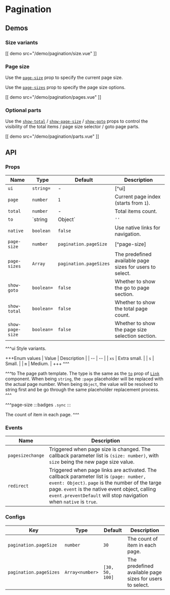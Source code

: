 # Pagination

## Demos

### Size variants

[[ demo src="/demo/pagination/size.vue" ]]

### Page size

Use the [`page-size`](#props-page-size) prop to specify the current page size.

Use the [`page-sizes`](#props-page-sizes) prop to specify the page size options.

[[ demo src="/demo/pagination/pages.vue" ]]

### Optional parts

Use the [`show-total`](#props-show-total) / [`show-page-size`](#props-show-page-size) / [`show-goto`](#props-show-goto) props to control the visibility of the total items / page size selector / goto page parts.

[[ demo src="/demo/pagination/parts.vue" ]]

## API

### Props

| Name | Type | Default | Description |
| -- | -- | -- | -- |
| ``ui`` | `string=` | - | [^ui] |
| ``page`` | `number` | `1` | Current page index (starts from `1`). |
| ``total`` | `number` | - | Total items count. |
| ``to`` | `string | Object` | `''` | [^to] |
| ``native`` | `boolean` | `false` | Use native links for navigation. |
| ``page-size`` | `number` | `pagination.pageSize` | [^page-size] |
| ``page-sizes`` | `Array` | `pagination.pageSizes` | The predefined available page sizes for users to select. |
| ``show-goto`` | `boolean=` | `false` | Whether to show the go to page section. |
| ``show-total`` | `boolean=` | `false` | Whether to show the total page count. |
| ``show-page-size`` | `boolean=` | `false` | Whether to show the page size selection section. |

^^^ui
Style variants.

+++Enum values
| Value | Description |
| -- | -- |
| `xs` | Extra small. |
| `s` | Small. |
| `m` | Medium. |
+++
^^^

^^^to
The page path template. The type is the same as the [`to`](./link#props-to) prop of [`Link`](./link) component. When being `string`, the `:page` placeholder will be replaced with the actual page number. When being `Object`, the value will be resolved to string first and be go through the same placeholder replacement process.
^^^

^^^page-size
:::badges
`.sync`
:::

The count of item in each page.
^^^

### Events

| Name | Description |
| -- | -- |
| ``pagesizechange`` | Triggered when page size is changed. The callback parameter list is `(size: number)`, with `size` being the new page size value. |
| ``redirect`` | Triggered when page links are activated. The callback parameter list is `(page: number, event: Object)`. `page` is the number of the targe page. `event` is the native event object, calling `event.preventDefault` will stop navigation when `native` is `true`. |

### Configs

| Key | Type | Default | Description |
| -- | -- | -- | -- |
| ``pagination.pageSize`` | `number` | `30` | The count of item in each page. |
| ``pagination.pageSizes`` | `Array<number>` | `[30, 50, 100]` | The predefined available page sizes for users to select. |


